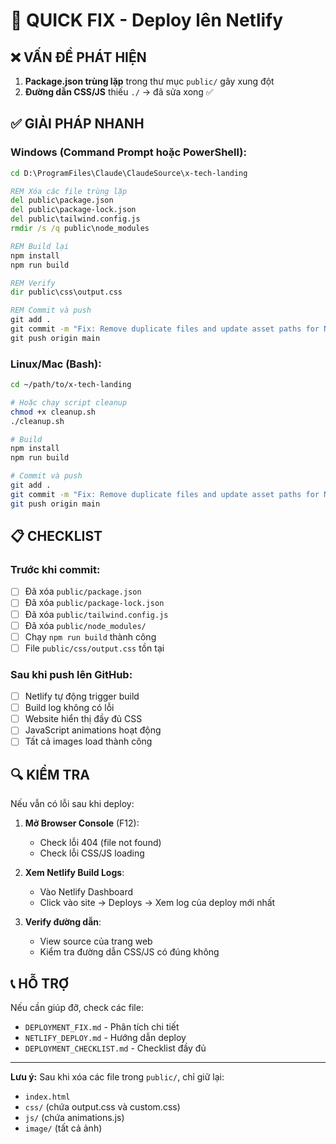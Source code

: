 # 🚀 QUICK FIX - Deploy lên Netlify

## ❌ VẤN ĐỀ PHÁT HIỆN

1. **Package.json trùng lặp** trong thư mục `public/` gây xung đột
2. **Đường dẫn CSS/JS** thiếu `./` → đã sửa xong ✅

## ✅ GIẢI PHÁP NHANH

### Windows (Command Prompt hoặc PowerShell):

```cmd
cd D:\ProgramFiles\Claude\ClaudeSource\x-tech-landing

REM Xóa các file trùng lặp
del public\package.json
del public\package-lock.json
del public\tailwind.config.js
rmdir /s /q public\node_modules

REM Build lại
npm install
npm run build

REM Verify
dir public\css\output.css

REM Commit và push
git add .
git commit -m "Fix: Remove duplicate files and update asset paths for Netlify"
git push origin main
```

### Linux/Mac (Bash):

```bash
cd ~/path/to/x-tech-landing

# Hoặc chạy script cleanup
chmod +x cleanup.sh
./cleanup.sh

# Build
npm install
npm run build

# Commit và push
git add .
git commit -m "Fix: Remove duplicate files and update asset paths for Netlify"
git push origin main
```

## 📋 CHECKLIST

### Trước khi commit:
- [ ] Đã xóa `public/package.json`
- [ ] Đã xóa `public/package-lock.json`
- [ ] Đã xóa `public/tailwind.config.js`
- [ ] Đã xóa `public/node_modules/`
- [ ] Chạy `npm run build` thành công
- [ ] File `public/css/output.css` tồn tại

### Sau khi push lên GitHub:
- [ ] Netlify tự động trigger build
- [ ] Build log không có lỗi
- [ ] Website hiển thị đầy đủ CSS
- [ ] JavaScript animations hoạt động
- [ ] Tất cả images load thành công

## 🔍 KIỂM TRA

Nếu vẫn có lỗi sau khi deploy:

1. **Mở Browser Console** (F12):
   - Check lỗi 404 (file not found)
   - Check lỗi CSS/JS loading

2. **Xem Netlify Build Logs**:
   - Vào Netlify Dashboard
   - Click vào site → Deploys → Xem log của deploy mới nhất

3. **Verify đường dẫn**:
   - View source của trang web
   - Kiểm tra đường dẫn CSS/JS có đúng không

## 📞 HỖ TRỢ

Nếu cần giúp đỡ, check các file:
- `DEPLOYMENT_FIX.md` - Phân tích chi tiết
- `NETLIFY_DEPLOY.md` - Hướng dẫn deploy
- `DEPLOYMENT_CHECKLIST.md` - Checklist đầy đủ

---

**Lưu ý:** Sau khi xóa các file trong `public/`, chỉ giữ lại:
- `index.html`
- `css/` (chứa output.css và custom.css)
- `js/` (chứa animations.js)
- `image/` (tất cả ảnh)
